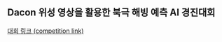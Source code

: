 ## Dacon 위성 영상을 활용한 북극 해빙 예측 AI 경진대회 

[대회 링크 (competition link)](https://dacon.io/competitions/official/235706/overview/) 
